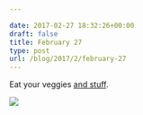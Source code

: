 ```yaml
---

date: 2017-02-27 18:32:26+00:00
draft: false
title: February 27
type: post
url: /blog/2017/2/february-27
---
```


Eat your veggies [and stuff](http://www.urbandictionary.com/define.php?term=and+stuff&defid=407595).


  
![](/images/2017-02-27-20172february-27/image-asset.jpeg)


